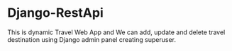 # Django-RestApi
This is dynamic Travel Web App and We can add, update and delete travel destination using Django admin panel creating superuser.

